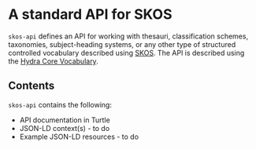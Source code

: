 # A standard API for SKOS

`skos-api` defines an API for working with thesauri, classification schemes, taxonomies, subject-heading systems, or any other type of structured controlled vocabulary described using [SKOS](http://en.wikipedia.org/wiki/Simple_Knowledge_Organization_System). The API is described using the [Hydra Core Vocabulary](http://www.hydra-cg.com/spec/latest/core/).

## Contents

`skos-api` contains the following:

* API documentation in Turtle
* JSON-LD context(s) - to do
* Example JSON-LD resources - to do
